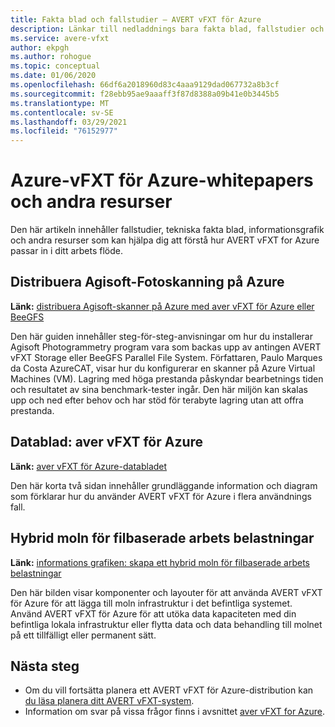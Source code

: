 ```yaml
---
title: Fakta blad och fallstudier – AVERT vFXT för Azure
description: Länkar till nedladdnings bara fakta blad, fallstudier och andra artiklar som illustrerar AVERT vFXT för Azure och hur det kan användas.
ms.service: avere-vfxt
author: ekpgh
ms.author: rohogue
ms.topic: conceptual
ms.date: 01/06/2020
ms.openlocfilehash: 66df6a2018960d83c4aaa9129dad067732a8b3cf
ms.sourcegitcommit: f28ebb95ae9aaaff3f87d8388a09b41e0b3445b5
ms.translationtype: MT
ms.contentlocale: sv-SE
ms.lasthandoff: 03/29/2021
ms.locfileid: "76152977"
---
```

# <a name="azure-vfxt-for-azure-whitepapers-and-other-resources"></a>Azure-vFXT för Azure-whitepapers och andra resurser

Den här artikeln innehåller fallstudier, tekniska fakta blad, informationsgrafik och andra resurser som kan hjälpa dig att förstå hur AVERT vFXT for Azure passar in i ditt arbets flöde.

## <a name="deploy-agisoft-photoscan-on-azure"></a>Distribuera Agisoft-Fotoskanning på Azure

**Länk:** [distribuera Agisoft-skanner på Azure med aver vFXT för Azure eller BeeGFS](https://azure.microsoft.com/mediahandler/files/resourcefiles/deploy-agisoft-photoscan-on-azure-with-azere-vfxt-for-azure-or-beegfs/AgiSoft%20PhotoScan%20on%20Azure%20using%20Avere%20vFXT%20or%20BeeGFS.pdf)

Den här guiden innehåller steg-för-steg-anvisningar om hur du installerar Agisoft Photogrammetry program vara som backas upp av antingen AVERT vFXT Storage eller BeeGFS Parallel File System. Författaren, Paulo Marques da Costa AzureCAT, visar hur du konfigurerar en skanner på Azure Virtual Machines (VM). Lagring med höga prestanda påskyndar bearbetnings tiden och resultatet av sina benchmark-tester ingår. Den här miljön kan skalas upp och ned efter behov och har stöd för terabyte lagring utan att offra prestanda.

## <a name="datasheet-avere-vfxt-for-azure"></a>Datablad: aver vFXT för Azure

**Länk:** [aver vFXT för Azure-databladet](https://azure.microsoft.com/resources/avere-vfxt-for-azure-data-sheet/)

Den här korta två sidan innehåller grundläggande information och diagram som förklarar hur du använder AVERT vFXT för Azure i flera användnings fall.

## <a name="hybrid-cloud-for-file-based-workloads"></a>Hybrid moln för filbaserade arbets belastningar

**Länk:** [informations grafiken: skapa ett hybrid moln för filbaserade arbets belastningar](https://azure.microsoft.com/resources/building-a-hybrid-cloud-for-file-based-hpc-workloads/)

Den här bilden visar komponenter och layouter för att använda AVERT vFXT för Azure för att lägga till moln infrastruktur i det befintliga systemet. Använd AVERT vFXT för Azure för att utöka data kapaciteten med din befintliga lokala infrastruktur eller flytta data och data behandling till molnet på ett tillfälligt eller permanent sätt.

## <a name="next-steps"></a>Nästa steg

* Om du vill fortsätta planera ett AVERT vFXT för Azure-distribution kan [du läsa planera ditt AVERT vFXT-system](avere-vfxt-deploy-plan.md).
* Information om svar på vissa frågor finns i avsnittet [aver vFXT for Azure](avere-vfxt-faq.md).
